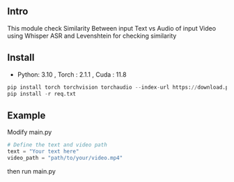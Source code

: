 ## Intro
This module check Similarity Between input Text vs Audio of input Video 
using Whisper ASR and Levenshtein for checking similarity

## Install 

* Python: 3.10 , Torch :  2.1.1 , Cuda : 11.8
 
```python
pip install torch torchvision torchaudio --index-url https://download.pytorch.org/whl/cu118
pip install -r req.txt
```

## Example

Modify main.py 
```python
# Define the text and video path
text = "Your text here"
video_path = "path/to/your/video.mp4"
```
then run main.py
